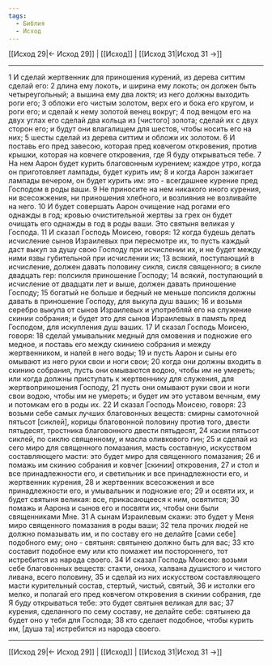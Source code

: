 ```yaml
---
tags:
  - Библия
  - Исход
---
```

[[Исход 29|← Исход 29]] | [[Исход]] | [[Исход 31|Исход 31 →]]

---
1 И сделай жертвенник для приношения курений, из дерева ситтим сделай его:
2 длина ему локоть, и ширина ему локоть; он должен быть четыреугольный; а вышина ему два локтя; из него должны выходить роги его;
3 обложи его чистым золотом, верх его и бока его кругом, и роги его; и сделай к нему золотой венец вокруг;
4 под венцом его на двух углах его сделай два кольца из [чистого] золота; сделай их с двух сторон его; и будут они влагалищем для шестов, чтобы носить его на них;
5 шесты сделай из дерева ситтим и обложи их золотом.
6 И поставь его пред завесою, которая пред ковчегом откровения, против крышки, которая на ковчеге откровения, где Я буду открываться тебе.
7 На нем Аарон будет курить благовонным курением; каждое утро, когда он приготовляет лампады, будет курить им;
8 и когда Аарон зажигает лампады вечером, он будет курить им: это - всегдашнее курение пред Господом в роды ваши.
9 Не приносите на нем никакого иного курения, ни всесожжения, ни приношения хлебного, и возлияния не возливайте на него.
10 И будет совершать Аарон очищение над рогами его однажды в год; кровью очистительной жертвы за грех он будет очищать его однажды в год в роды ваши. Это святыня великая у Господа.
11 И сказал Господь Моисею, говоря:
12 когда будешь делать исчисление сынов Израилевых при пересмотре их, то пусть каждый даст выкуп за душу свою Господу при исчислении их, и не будет между ними язвы губительной при исчислении их;
13 всякий, поступающий в исчисление, должен давать половину сикля, сикля священного; в сикле двадцать гер: полсикля приношение Господу;
14 всякий, поступающий в исчисление от двадцати лет и выше, должен давать приношение Господу;
15 богатый не больше и бедный не меньше полсикля должны давать в приношение Господу, для выкупа душ ваших;
16 и возьми серебро выкупа от сынов Израилевых и употребляй его на служение скинии собрания; и будет это для сынов Израилевых в память пред Господом, для искупления душ ваших.
17 И сказал Господь Моисею, говоря:
18 сделай умывальник медный для омовения и подножие его медное, и поставь его между скиниею собрания и между жертвенником, и налей в него воды;
19 и пусть Аарон и сыны его омывают из него руки свои и ноги свои;
20 когда они должны входить в скинию собрания, пусть они омываются водою, чтобы им не умереть; или когда должны приступать к жертвеннику для служения, для жертвоприношения Господу,
21 пусть они омывают руки свои и ноги свои водою, чтобы им не умереть; и будет им это уставом вечным, ему и потомкам его в роды их.
22 И сказал Господь Моисею, говоря:
23 возьми себе самых лучших благовонных веществ: смирны самоточной пятьсот [сиклей], корицы благовонной половину против того, двести пятьдесят, тростника благовонного двести пятьдесят,
24 касии пятьсот сиклей, по сиклю священному, и масла оливкового гин;
25 и сделай из сего миро для священного помазания, масть составную, искусством составляющего масти: это будет миро для священного помазания;
26 и помажь им скинию собрания и ковчег [скинии] откровения,
27 и стол и все принадлежности его, и светильник и все принадлежности его, и жертвенник курения,
28 и жертвенник всесожжения и все принадлежности его, и умывальник и подножие его;
29 и освяти их, и будет святыня великая: все, прикасающееся к ним, освятится;
30 помажь и Аарона и сынов его и посвяти их, чтобы они были священниками Мне.
31 А сынам Израилевым скажи: это будет у Меня миро священного помазания в роды ваши;
32 тела прочих людей не должно помазывать им, и по составу его не делайте [сами себе] подобного ему; оно - святыня: святынею должно быть для вас;
33 кто составит подобное ему или кто помажет им постороннего, тот истребится из народа своего.
34 И сказал Господь Моисею: возьми себе благовонных веществ: стакти, ониха, халвана душистого и чистого ливана, всего половину,
35 и сделай из них искусством составляющего масти курительный состав, стертый, чистый, святый,
36 и истолки его мелко, и полагай его пред ковчегом откровения в скинии собрания, где Я буду открываться тебе: это будет святыня великая для вас;
37 курения, сделанного по сему составу, не делайте себе: святынею да будет оно у тебя для Господа;
38 кто сделает подобное, чтобы курить им, [душа та] истребится из народа своего.

---
[[Исход 29|← Исход 29]] | [[Исход]] | [[Исход 31|Исход 31 →]]